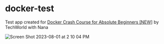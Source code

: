 # docker-test
Test app created for [Docker Crash Course for Absolute Beginners [NEW]](https://www.youtube.com/watch?v=pg19Z8LL06w) by TechWorld with Nana

![Screen Shot 2023-08-01 at 2 10 04 PM](https://github.com/joFolta/docker-test/assets/40876495/a66316dc-95e1-4913-9274-3843462ed2b7)
